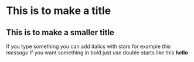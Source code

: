 # This is to make a title
## This is to make a smaller title

If you type something you can add italics with stars for example *this message*
If you want something in bold just use double starts like this **hello**
